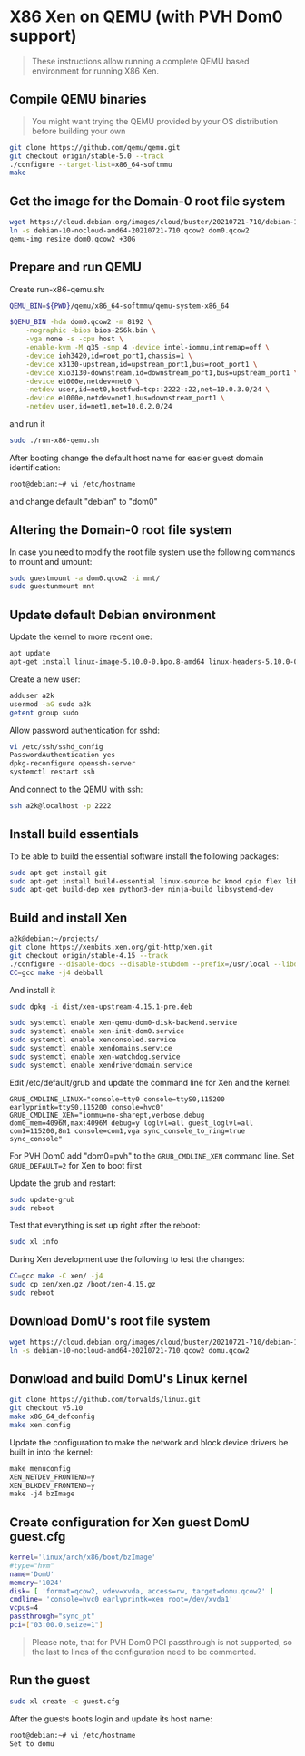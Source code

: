 # X86 Xen on QEMU (with PVH Dom0 support)
>These instructions allow running a complete QEMU based environment for running X86 Xen.

## Compile QEMU binaries
> You might want trying the QEMU provided by your OS distribution before building your own
```sh
git clone https://github.com/qemu/qemu.git
git checkout origin/stable-5.0 --track
./configure --target-list=x86_64-softmmu
make
```

## Get the image for the Domain-0 root file system
```sh
wget https://cloud.debian.org/images/cloud/buster/20210721-710/debian-10-nocloud-amd64-20210721-710.qcow2
ln -s debian-10-nocloud-amd64-20210721-710.qcow2 dom0.qcow2
qemu-img resize dom0.qcow2 +30G
```

## Prepare and run QEMU
Create run-x86-qemu.sh:
```sh
QEMU_BIN=${PWD}/qemu/x86_64-softmmu/qemu-system-x86_64

$QEMU_BIN -hda dom0.qcow2 -m 8192 \
    -nographic -bios bios-256k.bin \
    -vga none -s -cpu host \
    -enable-kvm -M q35 -smp 4 -device intel-iommu,intremap=off \
    -device ioh3420,id=root_port1,chassis=1 \
    -device x3130-upstream,id=upstream_port1,bus=root_port1 \
    -device xio3130-downstream,id=downstream_port1,bus=upstream_port1 \
    -device e1000e,netdev=net0 \
    -netdev user,id=net0,hostfwd=tcp::2222-:22,net=10.0.3.0/24 \
    -device e1000e,netdev=net1,bus=downstream_port1 \
    -netdev user,id=net1,net=10.0.2.0/24
```
and run it
```sh
sudo ./run-x86-qemu.sh
```
After booting change the default host name for easier guest domain identification:
```sh
root@debian:~# vi /etc/hostname
```
and change default "debian" to "dom0"

## Altering the Domain-0 root file system 
In case you need to modify the root file system use the following commands to mount and umount:
```sh
sudo guestmount -a dom0.qcow2 -i mnt/
sudo guestunmount mnt
```

## Update default Debian environment

Update the kernel to more recent one:
```sh
apt update
apt-get install linux-image-5.10.0-0.bpo.8-amd64 linux-headers-5.10.0-0.bpo.8-amd64 
```

Create a new user:
```sh
adduser a2k
usermod -aG sudo a2k
getent group sudo
```

Allow password authentication for sshd:
```sh
vi /etc/ssh/sshd_config
PasswordAuthentication yes
dpkg-reconfigure openssh-server
systemctl restart ssh
```

And connect to the QEMU with ssh:
```sh
ssh a2k@localhost -p 2222
```

## Install build essentials
To be able to build the essential software install the following packages:
```sh
sudo apt-get install git
sudo apt-get install build-essential linux-source bc kmod cpio flex libncurses5-dev libelf-dev libssl-dev
sudo apt-get build-dep xen python3-dev ninja-build libsystemd-dev 
```

## Build and install Xen
```sh
a2k@debian:~/projects/
git clone https://xenbits.xen.org/git-http/xen.git
git checkout origin/stable-4.15 --track
./configure --disable-docs --disable-stubdom --prefix=/usr/local --libdir=/usr/lib --enable-systemd
CC=gcc make -j4 debball
```

And install it
```sh
sudo dpkg -i dist/xen-upstream-4.15.1-pre.deb

sudo systemctl enable xen-qemu-dom0-disk-backend.service
sudo systemctl enable xen-init-dom0.service
sudo systemctl enable xenconsoled.service
sudo systemctl enable xendomains.service
sudo systemctl enable xen-watchdog.service
sudo systemctl enable xendriverdomain.service
```

Edit /etc/default/grub and update the command line for Xen and the kernel:
```
GRUB_CMDLINE_LINUX="console=tty0 console=ttyS0,115200 earlyprintk=ttyS0,115200 console=hvc0"
GRUB_CMDLINE_XEN="iommu=no-sharept,verbose,debug dom0_mem=4096M,max:4096M debug=y loglvl=all guest_loglvl=all com1=115200,8n1 console=com1,vga sync_console_to_ring=true sync_console"
```
For PVH Dom0 add "dom0=pvh" to the `GRUB_CMDLINE_XEN` command line.
Set `GRUB_DEFAULT=2` for Xen to boot first

Update the grub and restart:
```sh
sudo update-grub
sudo reboot
```
Test that everything is set up right after the reboot:
```sh
sudo xl info
```
During Xen development use the following to test the changes:
```sh
CC=gcc make -C xen/ -j4
sudo cp xen/xen.gz /boot/xen-4.15.gz
sudo reboot
```
## Download DomU's root file system
```sh
wget https://cloud.debian.org/images/cloud/buster/20210721-710/debian-10-nocloud-amd64-20210721-710.qcow2
ln -s debian-10-nocloud-amd64-20210721-710.qcow2 domu.qcow2
```
## Donwload and build DomU's Linux kernel
```sh
git clone https://github.com/torvalds/linux.git
git checkout v5.10
make x86_64_defconfig
make xen.config
```
Update the configuration to make the network and block device drivers be built in into the kernel:
```s
make menuconfig
XEN_NETDEV_FRONTEND=y
XEN_BLKDEV_FRONTEND=y
make -j4 bzImage
```
## Create configuration for Xen guest DomU guest.cfg 
```sh
kernel='linux/arch/x86/boot/bzImage'
#type="hvm"
name='DomU'
memory='1024'
disk= [ 'format=qcow2, vdev=xvda, access=rw, target=domu.qcow2' ]
cmdline= 'console=hvc0 earlyprintk=xen root=/dev/xvda1'
vcpus=4
passthrough="sync_pt"
pci=["03:00.0,seize=1"] 
```
> Please note, that for PVH Dom0 PCI passthrough is not supported, so the last to lines of the configuration need to be commented.

## Run the guest
```sh
sudo xl create -c guest.cfg
```
After the guests boots login and update its host name:
```sh
root@debian:~# vi /etc/hostname
Set to domu
```
